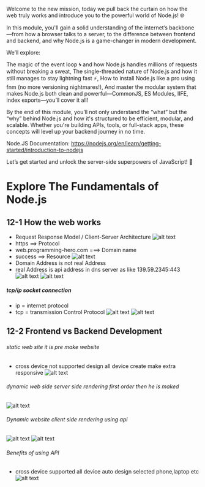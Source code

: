 
Welcome to the new mission, today we pull back the curtain on how the web truly works and introduce you to the powerful world of Node.js! 🌐



In this module, you'll gain a solid understanding of the internet’s backbone—from how a browser talks to a server, to the difference between frontend and backend, and why Node.js is a game-changer in modern development.



We’ll explore:

The magic of the event loop 🌀 and how Node.js handles millions of requests without breaking a sweat,
The single-threaded nature of Node.js and how it still manages to stay lightning fast ⚡,
How to install Node.js like a pro using fnm (no more versioning nightmares!),
And master the modular system that makes Node.js both clean and powerful—CommonJS, ES Modules, IIFE, index exports—you’ll cover it all!


By the end of this module, you’ll not only understand the “what” but the “why” behind Node.js and how it's structured to be efficient, modular, and scalable. Whether you're building APIs, tools, or full-stack apps, these concepts will level up your backend journey in no time.



Node.JS Documentation: https://nodejs.org/en/learn/getting-started/introduction-to-nodejs



Let’s get started and unlock the server-side superpowers of JavaScript! 💪

# Explore The Fundamentals of Node.js

## 12-1 How the web works
- Request Response Model / Client-Server Architecture
![alt text](image.png)
- https ==> Protocol
- web.programming-hero.com ===> Domain name
- success ==> Resource
![alt text](image-1.png)
- Domain Address is not real Address 
- real Address is api address in dns server as like 139.59.2345:443
![alt text](image-2.png)
![alt text](image-3.png)
 ##### tcp/ip socket connection
 - ip = internet protocol
 - tcp = transmission Control Protocol
 ![alt text](image-5.png)
 ![alt text](image-4.png)
## 12-2 Frontend vs Backend Development
###### static web site it is pre make website
- cross device not supported design all device create make extra responsive
![alt text](image-6.png)
###### dynamic web side  server side rendering first order then he is maked

![alt text](image-7.png)
###### Dynamic website client side rendering using api
![alt text](image-8.png)
![alt text](image-9.png)
 ###### Benefits of using API
 - cross device supported all device auto design selected phone,laptop etc
![alt text](image-10.png)